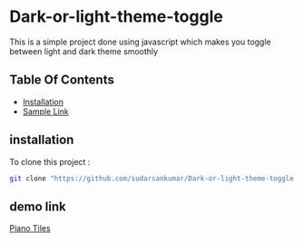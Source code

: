 # Dark-or-light-theme-toggle
This is a simple project done using javascript which makes you toggle between light and dark theme smoothly
## Table Of Contents
- [Installation](#installation)
- [Sample Link](#sample-link)

## installation
To clone this project :

```bash
git clone "https://github.com/sudarsankumar/Dark-or-light-theme-toggle.git"
```

## demo link
[Piano Tiles](https://sudarsankumar.github.io/Dark-or-light-theme-toggle/)